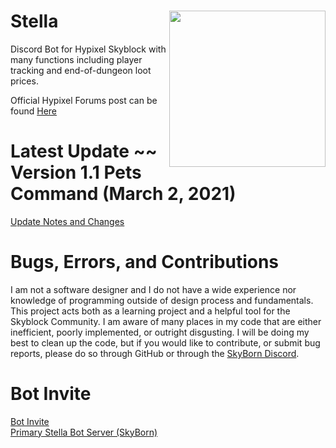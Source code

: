 # Stella <img align="right" width="250" height="250" src="https://cdn.discordapp.com/icons/792829582264762370/f835d61446cdf17c12921334b15b3034.png?size=256">

Discord Bot for Hypixel Skyblock with many functions including player tracking and end-of-dungeon loot prices.

Official Hypixel Forums post can be found [Here](https://bit.ly/2YVdZw2)


# Latest Update ~~ Version 1.1 Pets Command (March 2, 2021)

[Update Notes and Changes](https://github.com/Ove3r/Stella/blob/main/Documentation/Updates/1.1.md)

# Bugs, Errors, and Contributions
I am not a software designer and I do not have a wide experience nor knowledge of programming outside of design process and fundamentals. This project acts both as a learning project and a helpful tool for the Skyblock Community. I am aware of many places in my code that are either inefficient, poorly implemented, or outright disgusting. I will be doing my best to clean up the code, but if you would like to contribute, or submit bug reports, please do so through GitHub or through the [SkyBorn Discord](https://discord.gg/GRpM4cVmaR).

# Bot Invite
[Bot Invite](https://tinyurl.com/stellabot)  
[Primary Stella Bot Server (SkyBorn)](https://discord.gg/GRpM4cVmaR)

